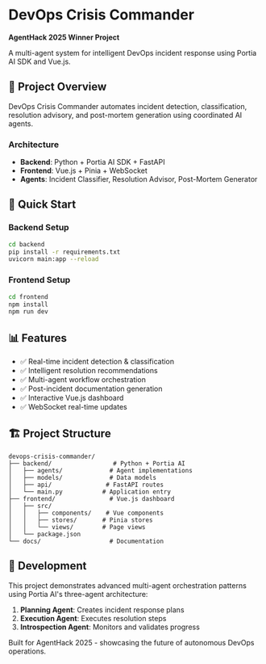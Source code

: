 # DevOps Crisis Commander

**AgentHack 2025 Winner Project**

A multi-agent system for intelligent DevOps incident response using Portia AI SDK and Vue.js.

## 🎯 Project Overview

DevOps Crisis Commander automates incident detection, classification, resolution advisory, and post-mortem generation using coordinated AI agents.

### Architecture
- **Backend**: Python + Portia AI SDK + FastAPI
- **Frontend**: Vue.js + Pinia + WebSocket
- **Agents**: Incident Classifier, Resolution Advisor, Post-Mortem Generator

## 🚀 Quick Start

### Backend Setup
```bash
cd backend
pip install -r requirements.txt
uvicorn main:app --reload
```

### Frontend Setup
```bash
cd frontend
npm install
npm run dev
```

## 📊 Features

- ✅ Real-time incident detection & classification
- ✅ Intelligent resolution recommendations  
- ✅ Multi-agent workflow orchestration
- ✅ Post-incident documentation generation
- ✅ Interactive Vue.js dashboard
- ✅ WebSocket real-time updates

## 🏗️ Project Structure

```
devops-crisis-commander/
├── backend/                 # Python + Portia AI
│   ├── agents/             # Agent implementations
│   ├── models/             # Data models
│   ├── api/               # FastAPI routes
│   └── main.py           # Application entry
├── frontend/               # Vue.js dashboard
│   ├── src/
│   │   ├── components/    # Vue components
│   │   ├── stores/       # Pinia stores
│   │   └── views/        # Page views
│   └── package.json
└── docs/                   # Documentation
```

## 🔧 Development

This project demonstrates advanced multi-agent orchestration patterns using Portia AI's three-agent architecture:
1. **Planning Agent**: Creates incident response plans
2. **Execution Agent**: Executes resolution steps  
3. **Introspection Agent**: Monitors and validates progress

Built for AgentHack 2025 - showcasing the future of autonomous DevOps operations.
